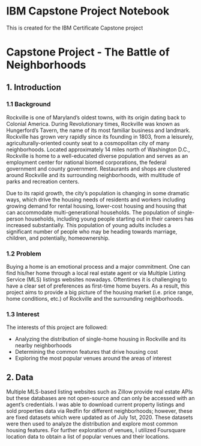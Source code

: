 # IBM Capstone Project Notebook
This is created for the IBM Certificate Capstone project

# Capstone Project - The Battle of Neighborhoods
## 1. Introduction
### 1.1 Background
<p>Rockville is one of  Maryland’s oldest towns, with its origin dating back to Colonial America. During Revolutionary times, Rockville was known as Hungerford’s Tavern, the name of its most familiar business and landmark. Rockville has grown very rapidly since its founding in 1803, from a leisurely, agriculturally-oriented county seat to a cosmopolitan city of many neighborhoods. Located approximately 14 miles north of Washington D.C., Rockville is home to a well-educated diverse population and serves as an employment center for national biomed corporations, the federal government and county government. Restaurants and shops are clustered around Rockville and its surrounding neighborhoods, with multitude of parks and recreation centers.</p>
<p>Due to its rapid growth, the city’s population is changing in some dramatic ways, which drive the housing needs of residents and workers including growing demand for rental housing, lower-cost housing and housing that can accommodate multi-generational households. The population of single-person households, including young people starting out in their careers has increased substantially. This population of young adults includes a significant number of people who may be heading towards marriage, children, and potentially, homeownership. </p>

### 1.2 Problem
<p>Buying a home is an emotional process and a major commitment. One can find his/her home through a local real estate agent or via Multiple Listing Service (MLS) listings websites nowadays. Oftentimes it is challenging to have a clear set of preferences as first-time home buyers. As a result, this project aims to provide a big picture of the housing market (i.e. price range, home conditions, etc.) of Rockville and the surrounding neighborhoods.</p>

### 1.3 Interest
The interests of this project are followed:
* Analyzing the distribution of single-home housing in Rockville and its nearby neighborhoods
* Determining the common features that drive housing cost
* Exploring the most popular venues around the areas of interest

## 2. Data
<p>Multiple MLS-based listing websites such as Zillow provide real estate APIs but these databases are not open-source and can only be accessed with an agent’s credentials. I was able to download current property listings and sold properties data via Redfin for different neighborhoods; however, these are fixed datasets which were updated as of July 1st, 2020. These datasets were then used to analyze the distribution and explore most common housing features. For further exploration of venues, I utilized Foursquare location data to obtain a list of popular venues and their locations.</p>
